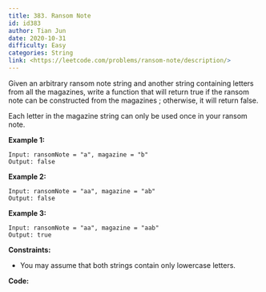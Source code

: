 ```yaml
---
title: 383. Ransom Note
id: id383
author: Tian Jun
date: 2020-10-31
difficulty: Easy
categories: String
link: <https://leetcode.com/problems/ransom-note/description/>
---
```


Given an arbitrary ransom note string and another string containing letters
from all the magazines, write a function that will return true if the ransom
note can be constructed from the magazines ; otherwise, it will return false.

Each letter in the magazine string can only be used once in your ransom note.



**Example 1:**
            
	Input: ransomNote = "a", magazine = "b"    
	Output: false    

**Example 2:**
            
	Input: ransomNote = "aa", magazine = "ab"    
	Output: false    

**Example 3:**
            
	Input: ransomNote = "aa", magazine = "aab"    
	Output: true    



**Constraints:**

  * You may assume that both strings contain only lowercase letters.


**Code:**
